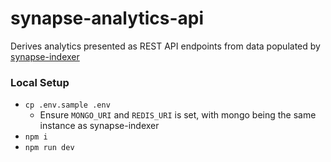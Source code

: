 # synapse-analytics-api

Derives analytics presented as REST API endpoints from data populated by [synapse-indexer](https://github.com/synapsecns/synapse-indexer) 

### Local Setup

* `cp .env.sample .env`
  * Ensure `MONGO_URI` and `REDIS_URI` is set, with mongo being the same instance as synapse-indexer 
* `npm i`
* `npm run dev`
